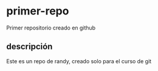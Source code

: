 # primer-repo
Primer repositorio creado en github

## descripción
Este es un repo de randy, creado solo para el curso de git
